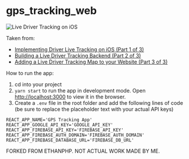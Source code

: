 # gps_tracking_web

![Live Driver Tracking on iOS](https://blog.afi.io/content/images/size/w1600/2021/03/mockup.png "Live Driver Tracking on iOS")

Taken from: 
- [Implementing Driver Live Tracking on iOS (Part 1 of 3)](https://blog.afi.io/implementing-driver-live-tracking-on-ios/)
- [Building a Live Driver Tracking Backend (Part 2 of 3)](https://blog.afi.io/building-live-driver-tracking-backend/)
- [Adding a Live Driver Tracking Map to your Website (Part 3 of 3)](https://blog.afi.io/adding-a-live-driver-tracking-map-to-your-website/)

 How to run the app:
 1. cd into your project
 2. `yarn start` to run the app in development mode. Open [http://localhost:3000](http://localhost:3000) to view it in the browser.
 3. Create a `.env` file in the root folder and add the following lines of code (be sure to replace the placeholder text with your actual API keys)
```
REACT_APP_NAME='GPS Tracking App'
REACT_APP_GOOGLE_API_KEY='GOOGLE_API_KEY'
REACT_APP_FIREBASE_API_KEY='FIREBASE_API_KEY'
REACT_APP_FIREBASE_AUTH_DOMAIN='FIREBASE_AUTH_DOMAIN'
REACT_APP_FIREBASE_DATABASE_URL='FIREBASE_DB_URL'
```

FORKED FROM ETHANPHP. NOT ACTUAL WORK MADE BY ME.
